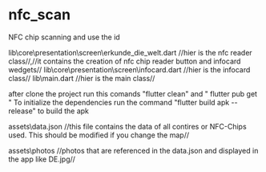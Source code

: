 # nfc_scan
NFC chip scanning and use the id

lib\core\presentation\screen\erkunde_die_welt.dart    //hier is  the nfc reader class//,//it contains the creation of nfc chip reader button and infocard wedgets//
lib\core\presentation\screen\infocard.dart      //hier is  the infocard class//
lib\main.dart                                   //hier is  the main class// 

after clone the project run this comands "flutter clean" and " flutter pub get " To initialize the dependencies
run the command "flutter build apk --release" to build the apk

assets\data.json  //this file contains the data of all contires or NFC-Chips used. This should be modified if you change the map//

assets\photos     //photos that are referenced in the data.json and displayed in the app like DE.jpg//